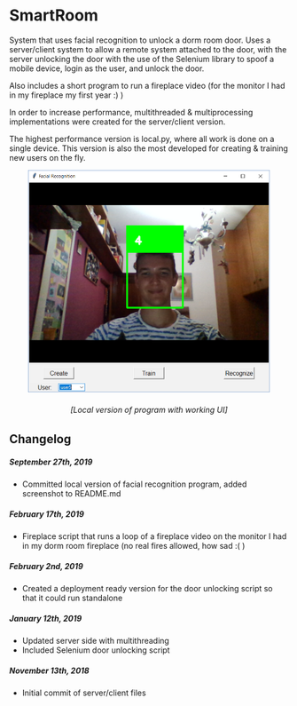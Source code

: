 SmartRoom
===============
System that uses facial recognition to unlock a dorm room door. Uses a server/client system to allow a remote system attached to the door, with the server unlocking the door with the use of the Selenium library to spoof a mobile device, login as the user, and unlock the door.

Also includes a short program to run a fireplace video (for the monitor I had in my fireplace my first year :) )

In order to increase performance, multithreaded & multiprocessing implementations were created for the server/client version.


The highest performance version is local.py, where all work is done on a single device. This version is also the most developed for creating & training new users on the fly.


<p align="center">
<img src="https://raw.githubusercontent.com/vasilzhigilei/SmartRoom/master/facialRecScreenshot.PNG" height="400px"></img>
</p>
<h6 align="center"><i>[Local version of program with working UI]</i></h6>

Changelog
---------

##### September 27th, 2019
* Committed local version of facial recognition program, added screenshot to README.md

##### February 17th, 2019
* Fireplace script that runs a loop of a fireplace video on the monitor I had in my dorm room fireplace (no real fires allowed, how sad :( )

##### February 2nd, 2019
* Created a deployment ready version for the door unlocking script so that it could run standalone

##### January 12th, 2019
* Updated server side with multithreading
* Included Selenium door unlocking script

##### November 13th, 2018
* Initial commit of server/client files
